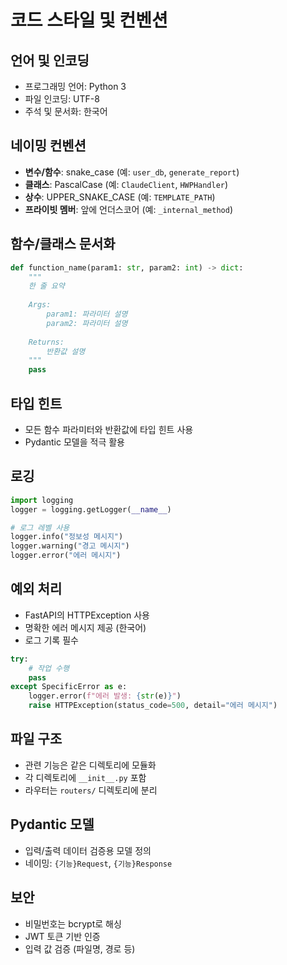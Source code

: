 # 코드 스타일 및 컨벤션

## 언어 및 인코딩
- 프로그래밍 언어: Python 3
- 파일 인코딩: UTF-8
- 주석 및 문서화: 한국어

## 네이밍 컨벤션
- **변수/함수**: snake_case (예: `user_db`, `generate_report`)
- **클래스**: PascalCase (예: `ClaudeClient`, `HWPHandler`)
- **상수**: UPPER_SNAKE_CASE (예: `TEMPLATE_PATH`)
- **프라이빗 멤버**: 앞에 언더스코어 (예: `_internal_method`)

## 함수/클래스 문서화
```python
def function_name(param1: str, param2: int) -> dict:
    """
    한 줄 요약
    
    Args:
        param1: 파라미터 설명
        param2: 파라미터 설명
    
    Returns:
        반환값 설명
    """
    pass
```

## 타입 힌트
- 모든 함수 파라미터와 반환값에 타입 힌트 사용
- Pydantic 모델을 적극 활용

## 로깅
```python
import logging
logger = logging.getLogger(__name__)

# 로그 레벨 사용
logger.info("정보성 메시지")
logger.warning("경고 메시지")
logger.error("에러 메시지")
```

## 예외 처리
- FastAPI의 HTTPException 사용
- 명확한 에러 메시지 제공 (한국어)
- 로그 기록 필수

```python
try:
    # 작업 수행
    pass
except SpecificError as e:
    logger.error(f"에러 발생: {str(e)}")
    raise HTTPException(status_code=500, detail="에러 메시지")
```

## 파일 구조
- 관련 기능은 같은 디렉토리에 모듈화
- 각 디렉토리에 `__init__.py` 포함
- 라우터는 `routers/` 디렉토리에 분리

## Pydantic 모델
- 입력/출력 데이터 검증용 모델 정의
- 네이밍: `{기능}Request`, `{기능}Response`

## 보안
- 비밀번호는 bcrypt로 해싱
- JWT 토큰 기반 인증
- 입력 값 검증 (파일명, 경로 등)